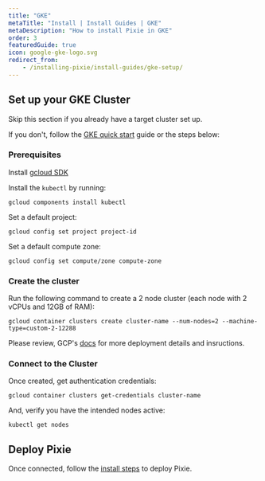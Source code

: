 ```yaml
---
title: "GKE"
metaTitle: "Install | Install Guides | GKE"
metaDescription: "How to install Pixie in GKE"
order: 3
featuredGuide: true
icon: google-gke-logo.svg
redirect_from:
    - /installing-pixie/install-guides/gke-setup/
---
```


## Set up your GKE Cluster

Skip this section if you already have a target cluster set up.

If you don't, follow the [GKE quick start](https://cloud.google.com/kubernetes-engine/docs/quickstart) guide or the steps below:

### Prerequisites

Install [gcloud SDK](https://cloud.google.com/sdk/install)

Install the `kubectl` by running:

```
gcloud components install kubectl
```

Set a default project:

```
gcloud config set project project-id
```

Set a default compute zone:

```
gcloud config set compute/zone compute-zone
```

### Create the cluster

Run the following command to create a 2 node cluster (each node with 2 vCPUs and 12GB of RAM):

```
gcloud container clusters create cluster-name --num-nodes=2 --machine-type=custom-2-12288
```

Please review, GCP's [docs](https://cloud.google.com/kubernetes-engine/docs/concepts/cluster-architecture) for more deployment details and insructions.

### Connect to the Cluster

Once created, get authentication credentials:

```
gcloud container clusters get-credentials cluster-name
```

And, verify you have the intended nodes active:

```
kubectl get nodes
```

## Deploy Pixie

Once connected, follow the [install steps](/installing-pixie/install-guides) to deploy Pixie.
